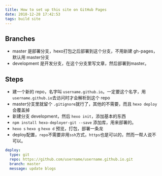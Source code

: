 ```yaml
---
title: How to set up this site on GitHub Pages
date: 2018-12-28 17:42:53
tags: build site
---
```


## Branches

- master 是部署分支，hexo打包之后部署到这个分支，不用新建 gh-pages，默认用 master分支
- development 是开发分支，在这个分支里写文章，然后部署到master。

## Steps

- 建一个新的 repo，名字叫 `username.github.io`。一定要这个名字，用 `username.github.io`去访问时才会解析到这个 repo
- master分支里就留个 `.gitignore`就行了，其他的不需要，而且 `hexo deploy`会覆盖掉
- 新建分支 development，然后 `hexo init`，添加基本的东西
- `npm install hexo-deployer-git --save` 添加库，用来部署的。
- `hexo s` `hexo g` `hexo d` 预览，打包，部署一条龙
- deploy配置，`repo`不需要非用`ssh`方式，`https`也是可以的，然而一帮人说不可以。

```yml
deploy:
  type: git
  repo: https://github.com/username/username.github.io.git
  branch: master
  message: update blogs
```